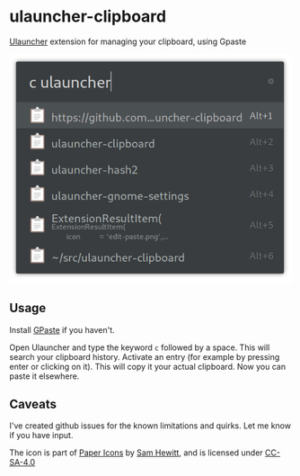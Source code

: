 # ulauncher-clipboard

[Ulauncher](https://ulauncher.io) extension for managing your clipboard, using Gpaste

![](screenshot.png)

## Usage

Install [GPaste](https://github.com/Keruspe/GPaste/) if you haven't.

Open Ulauncher and type the keyword `c` followed by a space. This will search your clipboard history. Activate an entry (for example by pressing enter or clicking on it). This will copy it your actual clipboard. Now you can paste it elsewhere.

## Caveats

I've created github issues for the known limitations and quirks. Let me know if you have input.

The icon is part of [Paper Icons](http://snwh.org/paper/icons) by [Sam Hewitt](http://samuelhewitt.com/), and is licensed under [CC-SA-4.0](http://creativecommons.org/licenses/by-sa/4.0/)
